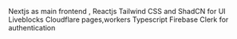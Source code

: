 Nextjs as main frontend , Reactjs
Tailwind CSS and ShadCN for UI
Liveblocks
Cloudflare pages,workers
Typescript
Firebase
Clerk for authentication

